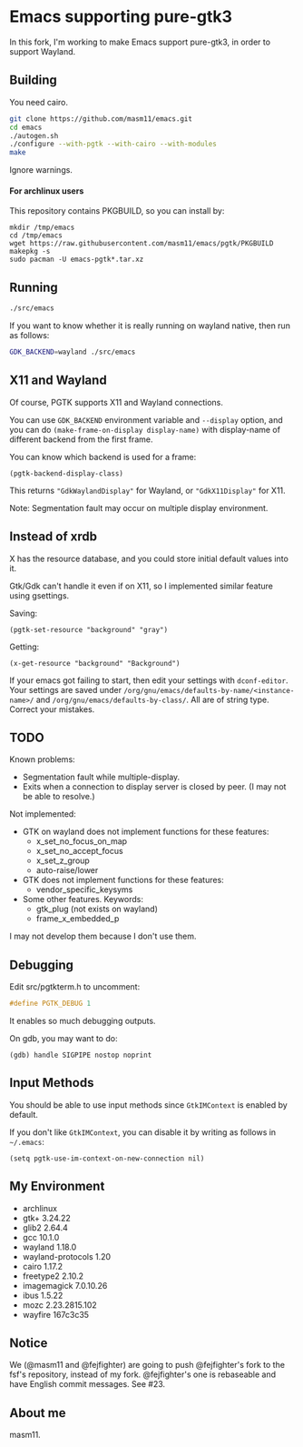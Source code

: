 # Emacs supporting pure-gtk3

In this fork, I'm working to make Emacs support pure-gtk3, in order to support Wayland.

## Building

You need cairo.

```sh
git clone https://github.com/masm11/emacs.git
cd emacs
./autogen.sh
./configure --with-pgtk --with-cairo --with-modules
make
```

Ignore warnings.

#### For archlinux users

This repository contains PKGBUILD, so you can install by:

```
mkdir /tmp/emacs
cd /tmp/emacs
wget https://raw.githubusercontent.com/masm11/emacs/pgtk/PKGBUILD
makepkg -s
sudo pacman -U emacs-pgtk*.tar.xz
```

## Running

```sh
./src/emacs
```

If you want to know whether it is really running on wayland native, then run as follows:

```sh
GDK_BACKEND=wayland ./src/emacs
```

## X11 and Wayland

Of course, PGTK supports X11 and Wayland connections.

You can use `GDK_BACKEND` environment variable and `--display` option,
and you can do `(make-frame-on-display display-name)` with display-name of
different backend from the first frame.

You can know which backend is used for a frame:

```elisp
(pgtk-backend-display-class)
```

This returns `"GdkWaylandDisplay"` for Wayland, or `"GdkX11Display"` for X11.

Note: Segmentation fault may occur on multiple display environment.

## Instead of xrdb

X has the resource database, and you could store initial default values into it.

Gtk/Gdk can't handle it even if on X11, so I implemented similar feature using gsettings.

Saving:
```elisp
(pgtk-set-resource "background" "gray")
```

Getting:
```elisp
(x-get-resource "background" "Background")
```

If your emacs got failing to start, then edit your settings with `dconf-editor`.
Your settings are saved under `/org/gnu/emacs/defaults-by-name/<instance-name>/` and
`/org/gnu/emacs/defaults-by-class/`. All are of string type.
Correct your mistakes.

## TODO

Known problems:
- Segmentation fault while multiple-display.
- Exits when a connection to display server is closed by peer. (I may not be able to resolve.)

Not implemented:
- GTK on wayland does not implement functions for these features:
  - x_set_no_focus_on_map
  - x_set_no_accept_focus
  - x_set_z_group
  - auto-raise/lower
- GTK does not implement functions for these features:
  - vendor_specific_keysyms
- Some other features. Keywords:
  - gtk_plug (not exists on wayland)
  - frame_x_embedded_p

I may not develop them because I don't use them.

## Debugging

Edit src/pgtkterm.h to uncomment:

```c
#define PGTK_DEBUG 1
```

It enables so much debugging outputs.

On gdb, you may want to do:

```
(gdb) handle SIGPIPE nostop noprint
```

## Input Methods

You should be able to use input methods since `GtkIMContext` is enabled
by default.

If you don't like `GtkIMContext`, you can disable it by writing as follows
in `~/.emacs`:

```elisp
(setq pgtk-use-im-context-on-new-connection nil)
```

## My Environment

- archlinux
- gtk+ 3.24.22
- glib2 2.64.4
- gcc 10.1.0
- wayland 1.18.0
- wayland-protocols 1.20
- cairo 1.17.2
- freetype2 2.10.2
- imagemagick 7.0.10.26
- ibus 1.5.22
- mozc 2.23.2815.102
- wayfire 167c3c35

## Notice

We (@masm11 and @fejfighter) are going to push @fejfighter's fork to the fsf's repository, instead of my fork.  @fejfighter's one is rebaseable and have English commit messages.  See #23.

## About me

masm11.
